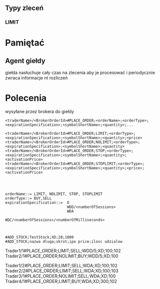 ## Typy zleceń

### LIMIT




# Pamiętać

## Agent giełdy
 giełda nasłuchuje cały czas na zlecenia aby je procesować i periodycznie zwraca informacje nt rozliczeń
 
# Polecenia
wysyłane przez brokera do giełdy

```
<traderName>/<BrokerOrderId>#PLACE_ORDER;<orderName>;<orderType>;<expirationSpecification>;<symbolShortName>;<quantity>;...

<traderName>/<BrokerOrderId>#PLACE_ORDER;LIMIT;<orderType>;<expirationSpecification>;<symbolShortName>;<quantity>;<price>
<traderName>/<BrokerOrderId>#PLACE_ORDER;NOLIMIT;<orderType>;<expirationSpecification>;<symbolShortName>;<quantity>
<traderName>/<BrokerOrderId>#PLACE_ORDER;STOP;<orderType>;<expirationSpecification>;<symbolShortName>;<quantity>;<activationPrice>
<traderName>/<BrokerOrderId>#PLACE_ORDER;STOPLIMIT;<orderType>;<expirationSpecification>;<symbolShortName>;<quantity>;<price>;<activationPrice>




orderName::= LIMIT, NOLIMIT, STOP, STOPLIMIT
orderType::= BUY,SELL
expirationSpecification::=  D
                            WDD/<numberOfSessions>
                            WDA
                            WDC/<numberOfSessions>/<numberOfMilliseconds>



#ADD_STOCK;TestStock;XD;20;1000
#ADD_STOCK;nazwa dluga;skrot;ipo price;ilosc udzialow
```

Trader1/1#PLACE_ORDER;LIMIT;SELL;WDD/5;XD;100;102
Trader2/1#PLACE_ORDER;NOLIMIT;BUY;WDD/5;XD;100



Trader1/2#PLACE_ORDER;LIMIT;SELL;WDA;XD;100;102
Trader2/2#PLACE_ORDER;LIMIT;SELL;WDA;XD;100;103
Trader3/1#PLACE_ORDER;NOLIMIT;SELL;WDA;XD;100
Trader4/1#PLACE_ORDER;LIMIT;BUY;WDA;XD;300;102